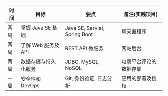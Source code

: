 

| 时间 | 目标 | 要点 | 备注(实践项目) |
| ---- | ---- | ---- | -------------- |
| 两周| 掌握 Java SE 基础 |Java SE, Servlet, Spring Boot | 聊天室程序 |
| 两周| 了解 Web 服务及 API |REST API 微服务 | 网站后台 |
| 两周| 数据存储与持久化服务 |JDBC, MySQL, NoSQL | 电商平台评论的数据存储 |
| 一周| 安全性和 DevOps | Git, 身份验证, 日志分析 | 应用的部署及授权 |


